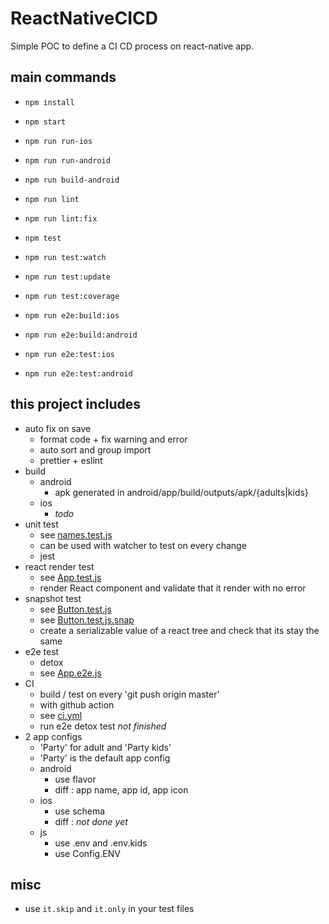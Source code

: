 # ReactNativeCICD

Simple POC to define a CI CD process on react-native app.

## main commands

- `npm install`

- `npm start`
- `npm run run-ios`
- `npm run run-android`

- `npm run build-android`

- `npm run lint`
- `npm run lint:fix`

- `npm test`
- `npm run test:watch`
- `npm run test:update`
- `npm run test:coverage`

- `npm run e2e:build:ios`
- `npm run e2e:build:android`
- `npm run e2e:test:ios`
- `npm run e2e:test:android`

## this project includes

- auto fix on save
  - format code + fix warning and error
  - auto sort and group import
  - prettier + eslint
- build
  - android
    - apk generated in android/app/build/outputs/apk/{adults|kids}
  - ios
    - _todo_
- unit test
  - see [names.test.js](src/services/__tests__/names.test.js)
  - can be used with watcher to test on every change
  - jest
- react render test
  - see [App.test.js](src/__tests__/App.test.js)
  - render React component and validate that it render with no error
- snapshot test
  - see [Button.test.js](src/components/__tests__/Button.test.js)
  - see [Button.test.js.snap](src/components/__tests__/__snapshots__/Button.test.js.snap)
  - create a serializable value of a react tree and check that its stay the same
- e2e test
  - detox
  - see [App.e2e.js](e2e/App.e2e.js)
- CI
  - build / test on every 'git push origin master'
  - with github action
  - see [ci.yml](.github/workflows/ci.yml)
  - run e2e detox test _not finished_
- 2 app configs
  - 'Party' for adult and 'Party kids'
  - 'Party' is the default app config
  - android
    - use flavor
    - diff : app name, app id, app icon
  - ios
    - use schema
    - diff : _not done yet_
  - js
    - use .env and .env.kids
    - use Config.ENV

## misc

- use `it.skip` and `it.only` in your test files
